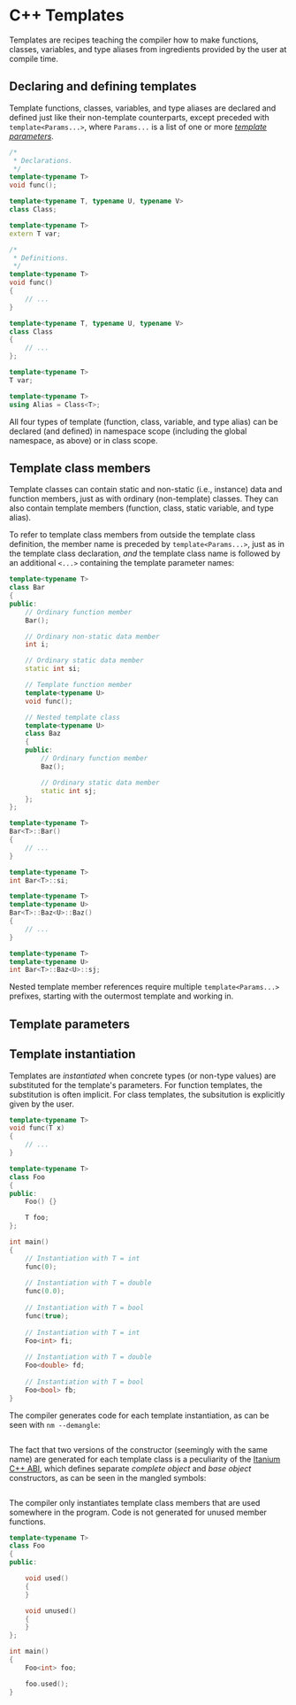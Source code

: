 # C++ Templates

Templates are recipes teaching the compiler how to make functions, classes,
variables, and type aliases from ingredients provided by the user at compile
time.

## Declaring and defining templates

Template functions, classes, variables, and type aliases are declared and
defined just like their non-template counterparts, except preceded with
`template<Params...>`, where `Params...` is a list of one or more [_template
parameters_](#Template-parameters).

```c++ template-declarations-and-definitions.cc
/*
 * Declarations.
 */
template<typename T>
void func();

template<typename T, typename U, typename V>
class Class;

template<typename T>
extern T var;

/*
 * Definitions.
 */
template<typename T>
void func()
{
    // ...
}

template<typename T, typename U, typename V>
class Class
{
    // ...
};

template<typename T>
T var;

template<typename T>
using Alias = Class<T>;
```

All four types of template (function, class, variable, and type alias) can be
declared (and defined) in namespace scope (including the global namespace, as
above) or in class scope.

## Template class members

Template classes can contain static and non-static (i.e., instance) data and
function members, just as with ordinary (non-template) classes. They can also
contain template members (function, class, static variable, and type alias).

To refer to template class members from outside the template class definition,
the member name is preceded by `template<Params...>`, just as in the template
class declaration, _and_ the template class name is followed by an additional
`<...>` containing the template parameter names:

```c++ template-class-members.cc
template<typename T>
class Bar
{
public:
    // Ordinary function member
    Bar();

    // Ordinary non-static data member
    int i;

    // Ordinary static data member
    static int si;

    // Template function member
    template<typename U>
    void func();

    // Nested template class
    template<typename U>
    class Baz
    {
    public:
        // Ordinary function member
        Baz();

        // Ordinary static data member
        static int sj;
    };
};

template<typename T>
Bar<T>::Bar()
{
    // ...
}

template<typename T>
int Bar<T>::si;

template<typename T>
template<typename U>
Bar<T>::Baz<U>::Baz()
{
    // ...
}

template<typename T>
template<typename U>
int Bar<T>::Baz<U>::sj;
```

Nested template member references require multiple `template<Params...>`
prefixes, starting with the outermost template and working in.

## Template parameters

## Template instantiation

Templates are _instantiated_ when concrete types (or non-type values) are
substituted for the template's parameters. For function templates, the
substitution is often implicit. For class templates, the subsitution is
explicitly given by the user.

```c++ template-implicit-instantiation.cc
template<typename T>
void func(T x)
{
    // ...
}

template<typename T>
class Foo
{
public:
    Foo() {}

    T foo;
};

int main()
{
    // Instantiation with T = int
    func(0);
    
    // Instantiation with T = double
    func(0.0);
    
    // Instantiation with T = bool
    func(true);
    
    // Instantiation with T = int
    Foo<int> fi;
    
    // Instantiation with T = double
    Foo<double> fd;
    
    // Instantiation with T = bool
    Foo<bool> fb;
}
```

The compiler generates code for each template instantiation, as can be seen
with `nm --demangle`:

```txt !c++ -c -o - template-implicit-instantiation.cc | nm --demangle -
```

The fact that two versions of the constructor (seemingly with the same name)
are generated for each template class is a peculiarity of the
[Itanium C++ ABI][itanium-cxx-abi], which defines separate _complete object_
and _base object_ constructors, as can be seen in the mangled symbols:

```txt !c++ -c -o - template-implicit-instantiation.cc | nm - | grep Foo
```

The compiler only instantiates template class members that are used somewhere
in the program. Code is not generated for unused member functions.

```c++ template-unused-members.cc
template<typename T>
class Foo
{
public:

    void used()
    {
    }

    void unused()
    {
    }
};

int main()
{
    Foo<int> foo;

    foo.used();
}
```

```txt !c++ -c -o - template-unused-members.cc | nm --demangle -
```

[itanium-cxx-abi]: https://itanium-cxx-abi.github.io/cxx-abi/abi.html#mangling-special-ctor-dtor
